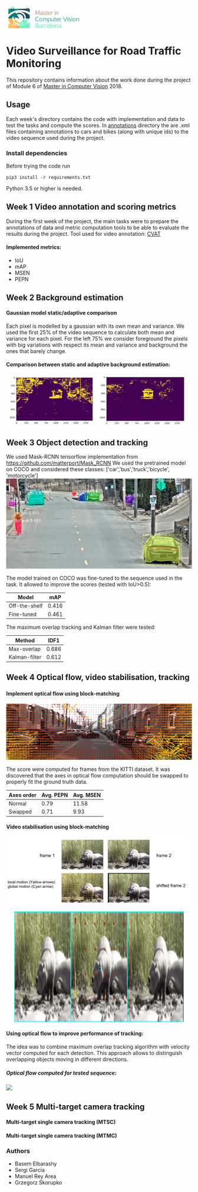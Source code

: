
![](images/logo.png?raw=true)


# Video Surveillance for Road Traffic Monitoring

 This repository contains information about the work done during the project of Module 6 of [Master in Computer Vision](http://pagines.uab.cat/mcv/) 2018.

 ## Usage

 Each week's directory contains the code with implementation and data to test the tasks and compute the scores. In [annotations](annotations) directory the are .xml files containing annotations to cars and bikes (along with unique ids) to the video sequence used during the project.

 ### Install dependencies
Before trying the code run
```
pip3 install -r requirements.txt
```
Python 3.5 or higher is needed.


## Week 1 Video annotation and scoring metrics
During the first week of the project, the main tasks were to prepare the annotations of data and metric computation tools to be able to evaluate the results during the project.
Tool used for video annotation: [CVAT](https://github.com/opencv/cvat)
#### Implemented metrics:
 - IoU
 - mAP
 - MSEN
 - PEPN 
## Week 2 Background estimation
#### Gaussian model static/adaptive comparison
Each pixel is modelled by a gaussian with its
own mean and variance.
We used the first 25% of the video sequence
to calculate both mean and variance for each
pixel.
For the left 75% we consider foreground the
pixels with big variations with respect its mean
and variance and background the ones that
barely change.
#### Comparison between static and adaptive background estimation:
![](images/gauss_adaptive.png?raw=true)

## Week 3 Object detection and tracking
We used Mask-RCNN tensorflow implementation from https://github.com/matterport/Mask_RCNN
We used the pretrained model on COCO and  considered these classes:
['car','bus','truck','bicycle', 'motorcycle']
![](images/segmented.png?raw=true)

The model trained on COCO was fine-tuned to the sequence used in the task.
It allowed to improve the scores (tested with IoU>0.5):

| Model | mAP |
|-|-|
|Off-the-shelf|0.416|
|Fine-tuned|0.461|

The maximum overlap tracking and Kalman filter were tested:

| Method | IDF1 |
|-|-|
|Max-overlap|0.686|
|Kalman-filter|0.612|

## Week 4 Optical flow, video stabilisation, tracking
### 
#### Implement optical flow using block-matching
![](images/opt_flow1.png?raw=true)

The score were computed for frames from the KITTI dataset. It was discovered that the axes in optical flow computation should be swapped to properly fit the ground truth data.

| Axes order | Avg. PEPN | Avg. MSEN|
|-|-|-|
|Normal|0.79|11.58|
|Swapped|0.71|9.93|

#### Video stabilisation using block-matching
![](images/stabilisation.png?raw=true)

<p align="center">
 <img width="460" height="300" src=images/1.gif?raw=true>
</p>

#### Using optical flow to improve performance of tracking:
The idea was to combine maximum overlap tracking algorithm with velocity vector computed for each detection. This approach allows to distinguish overlapping objects moving in different directions.
##### Optical flow computed for tested sequence:
![](images/opt_flow_cars.gif?raw=true)

## Week 5 Multi-target camera tracking
#### Multi-target single camera tracking (MTSC)
#### Multi-target single camera tracking (MTMC)

### Authors
- Basem Elbarashy
- Sergi Garcia
- Manuel Rey Area
- Grzegorz Skorupko
